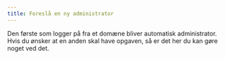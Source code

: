 ```yaml
---
title: Foreslå en ny administrator
---
```


Den første som logger på fra et domæne bliver automatisk administrator. Hvis du ønsker at en anden skal have opgaven, så er det her du kan gøre noget ved det.